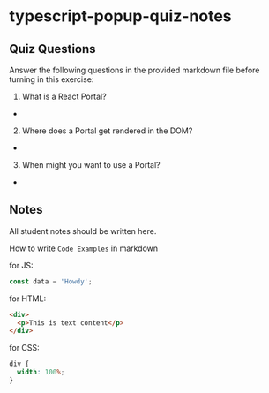 # typescript-popup-quiz-notes

## Quiz Questions

Answer the following questions in the provided markdown file before turning in this exercise:

1. What is a React Portal?

-

2. Where does a Portal get rendered in the DOM?

-

3. When might you want to use a Portal?

-

## Notes

All student notes should be written here.

How to write `Code Examples` in markdown

for JS:

```javascript
const data = 'Howdy';
```

for HTML:

```html
<div>
  <p>This is text content</p>
</div>
```

for CSS:

```css
div {
  width: 100%;
}
```
